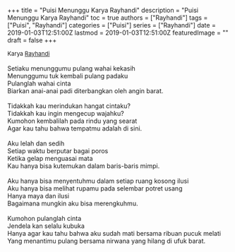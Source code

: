 +++
title = "Puisi Menunggu Karya Rayhandi"
description = "Puisi Menunggu Karya Rayhandi"
toc = true
authors = ["Rayhandi"]
tags = ["Puisi", "Rayhandi"]
categories = ["Puisi"]
series = ["Rayhandi"]
date = 2019-01-03T12:51:00Z
lastmod = 2019-01-03T12:51:00Z
featuredImage = ""
draft = false
+++

<div style="text-align: justify;">
<div style="font-size: small;">Karya <a href="/authors/rayhandi/" target="_blank">Rayhandi</a></div><br />
Setiaku menunggumu pulang wahai kekasih<br />Menunggumu tuk kembali pulang padaku<br />Pulanglah wahai cinta<br />Biarkan anai-anai padi diterbangkan oleh angin barat.<br /><br />Tidakkah kau merindukan hangat cintaku?<br />Tidakkah kau ingin mengecup wajahku?<br />Kumohon kembalilah pada rindu yang searat<br />Agar kau tahu bahwa tempatmu adalah di sini.<br /><br />Aku lelah dan sedih<br />Setiap waktu berputar bagai poros<br />Ketika gelap menguasai mata<br />Kau hanya bisa kutemukan dalam baris-baris mimpi.<br /><br />Aku hanya bisa menyentuhmu dalam setiap ruang kosong ilusi<br />Aku hanya bisa melihat rupamu pada selembar potret usang<br />Hanya maya dan ilusi<br />Bagaimana mungkin aku bisa merengkuhmu.<br /><br />Kumohon pulanglah cinta<br />Jendela kan selalu kubuka<br />Hanya agar kau tahu bahwa aku sudah mati bersama ribuan pucuk melati<br />Yang menantimu pulang bersama nirwana yang hilang di ufuk barat.</div>
